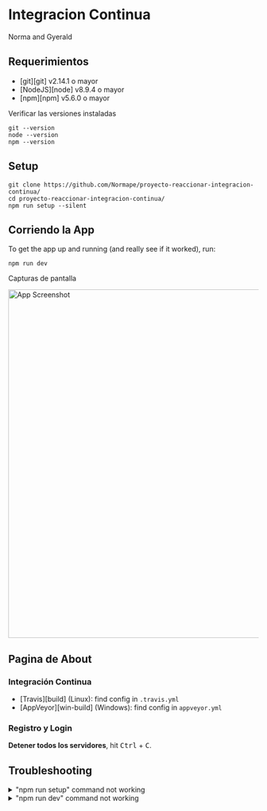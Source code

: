 # Integracion Continua

Norma and Gyerald

## Requerimientos

- [git][git] v2.14.1 o mayor
- [NodeJS][node] v8.9.4 o mayor
- [npm][npm] v5.6.0 o mayor

Verificar las versiones instaladas

```
git --version
node --version
npm --version
```

## Setup

```
git clone https://github.com/Normape/proyecto-reaccionar-integracion-continua/
cd proyecto-reaccionar-integracion-continua/
npm run setup --silent
```

## Corriendo la App

To get the app up and running (and really see if it worked), run:

```shell
npm run dev
```

Capturas de pantalla

<img src="other/screenshot.png" alt="App Screenshot" title="App Screenshot" width="700" />

## Pagina de About

### Integración Continua

- [Travis][build] (Linux): find config in `.travis.yml`
- [AppVeyor][win-build] (Windows): find config in `appveyor.yml`

### Registro y Login

**Detener todos los servidores**, hit <kbd>Ctrl</kbd> + <kbd>C</kbd>.

## Troubleshooting

<details>

<summary>"npm run setup" command not working</summary>

Esto es lo que hace el script de configuración. Si falla, intente hacer cada una de estas cosas individualmente usted mismo:

```
# verificar que su entorno funcionará con el proyecto
node ./scripts/verify

# instalar dependencias en la raíz del repositorio
npm install

# instalar dependencias en el directorio compartido
npm install --prefix shared

# instalar dependencias en el directorio del servidor
npm install --prefix server

# instalar dependencias en el directorio del cliente
npm install --prefix client

# verificar que el proyecto esté listo para ejecutarse
npm run lint
npm run test:coverage
npm run test:e2e:run
```

</details>

<details>

<summary>"npm run dev" command not working</summary>

Si no funciona para usted, puede comenzar cada uno de ellos individualmente
(en terminales separadas):

```
cd server
npm run dev
```

```
cd client
npm run dev
```

</details>
